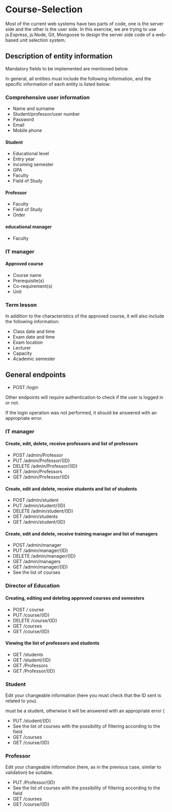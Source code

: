 # Course-Selection
Most of the current web systems have two parts of code, one is the server side and the other is the user side. In this exercise, we are trying to use js.Express,
js.Node, Git, Mongoose to design the server side code of a web-based unit selection system.

## Description of entity information
Mandatory fields to be implemented are mentioned below. 

In general, all entities must include the following information, and the specific information of each entity is listed below:

### Comprehensive user information
* Name and surname
* Student/professor/user number
* Password
* Email
* Mobile phone
#### Student
* Educational level
* Entry year
* Incoming semester
* GPA
* Faculty
* Field of Study
#### Professor
* Faculty
* Field of Study
* Order
#### educational manager
* Faculty
### IT manager
#### Approved course
* Course name
* Prerequisite(s)
* Co-requirement(s)
* Unit
### Term lesson
In addition to the characteristics of the approved course, it will also include the following information:
* Class date and time
* Exam date and time
* Exam location
* Lecturer
* Capacity
* Academic semester

## General endpoints
* POST /login

Other endpoints will require authentication to check if the user is logged in or not.


If the login operation was not performed, it should be answered with an appropriate error.
### IT manager
#### Create, edit, delete, receive professors and list of professors
* POST /admin/Professor
* PUT /admin/Professor/{ID}
* DELETE /admin/Professor/{ID}
* GET /admin/Professors
* GET /admin/Professor/{ID}
#### Create, edit and delete, receive students and list of students
* POST /admin/student
* PUT /admin/student/{ID}
* DELETE /admin/student/{ID}
* GET /admin/students
* GET /admin/student/{ID}
#### Create, edit and delete, receive training manager and list of managers
* POST /admin/manager
* PUT /admin/manager/{ID}
* DELETE /admin/manager/{ID}
* GET /admin/managers
* GET /admin/manager/{ID}
* See the list of courses
### Director of Education
#### Creating, editing and deleting approved courses and semesters
* POST / course
* PUT /course/{ID}
* DELETE /course/{ID}
* GET /courses
* GET /course/{ID}
#### Viewing the list of professors and students
* GET /students
* GET /student/{ID}
* GET /Professors
* GET /Professor/{ID}
### Student
Edit your changeable information (here you must check that the ID sent is related to you).


must be a student, otherwise it will be answered with an appropriate error (
* PUT /student/{ID}
* See the list of courses with the possibility of filtering according to the field
* GET /courses
* GET /course/{ID}
### Professor
Edit your changeable information (here, as in the previous case, similar to validation)
be suitable.
* PUT /Professor/{ID}
* See the list of courses with the possibility of filtering according to the field
* GET /courses
* GET /course/{ID}
